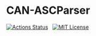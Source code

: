 CAN-ASCParser
=============
[![Actions Status](https://img.shields.io/github/workflow/status/vinitjames/CAN-ASCParser/Build%20and%20Test?style=plastic)](https://github.com/vinitjames/CAN-ASCParser/actions) &nbsp;
[![MIT License](https://img.shields.io/github/license/vinitjames/CAN-ASCParser?color=blue&style=plastic)](https://github.com/vinitjames/CAN-ASCParser/blob/master/LICENSE)

